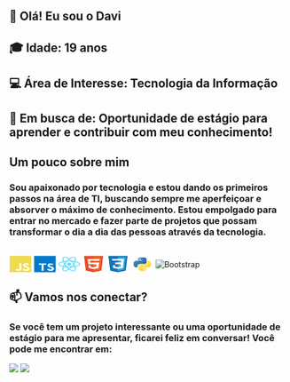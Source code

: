 ## 👋 Olá! Eu sou o Davi
## 🎓 Idade: 19 anos
## 💻 Área de Interesse: Tecnologia da Informação
## 🚀 Em busca de: Oportunidade de estágio para aprender e contribuir com meu conhecimento!

## Um pouco sobre mim
### Sou apaixonado por tecnologia e estou dando os primeiros passos na área de TI, buscando sempre me aperfeiçoar e absorver o máximo de conhecimento. Estou empolgado para entrar no mercado e fazer parte de projetos que possam transformar o dia a dia das pessoas através da tecnologia.

<div style="display: inline_block"><br>
  <img align="center" alt="Js" height="30" width="40" src="https://raw.githubusercontent.com/devicons/devicon/master/icons/javascript/javascript-plain.svg">
  <img align="center" alt="Ts" height="30" width="40" src="https://raw.githubusercontent.com/devicons/devicon/master/icons/typescript/typescript-plain.svg">
  <img align="center" alt="React" height="30" width="40" src="https://raw.githubusercontent.com/devicons/devicon/master/icons/react/react-original.svg">
  <img align="center" alt="HTML" height="30" width="40" src="https://raw.githubusercontent.com/devicons/devicon/master/icons/html5/html5-original.svg">
  <img align="center" alt="CSS" height="30" width="40" src="https://raw.githubusercontent.com/devicons/devicon/master/icons/css3/css3-original.svg">
  <img align="center" alt="Python" height="30" width="40" src="https://raw.githubusercontent.com/devicons/devicon/master/icons/python/python-original.svg">
  <img align="center" alt="Bootstrap" height="30" width="40" src="https://cdn.jsdelivr.net/gh/devicons/devicon@latest/icons/bootstrap/bootstrap-original.svg">
          
</div>
  
##
 ## 📫 Vamos nos conectar?
### Se você tem um projeto interessante ou uma oportunidade de estágio para me apresentar, ficarei feliz em conversar! Você pode me encontrar em:
<div> 

  <a href = "davimmoreira@hotmail.com"><img src="https://img.shields.io/badge/-Gmail-%23333?style=for-the-badge&logo=gmail&logoColor=white" target="_blank"></a>
  <a href="https://www.linkedin.com/in/rafaella-ballerini-45875016a" target="_blank"><img src="https://img.shields.io/badge/-LinkedIn-%230077B5?style=for-the-badge&logo=linkedin&logoColor=white" target="_blank"></a> 
  
</div>

